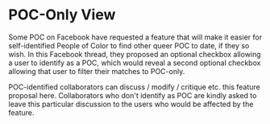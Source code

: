 <h1>POC-Only View</h1>

<p>Some POC on Facebook have requested a feature that will make it easier for self-identified People of Color to find other queer POC to date, if they so wish.  In this Facebook thread, they proposed an optional checkbox allowing a user to identify as a POC, which would reveal a second optional checkbox allowing that user to filter their matches to POC-only.</p>

<p>POC-identified collaborators can discuss / modify / critique etc. this feature proposal here.  Collaborators who don't identify as POC are kindly asked to leave this particular discussion to the users who would be affected by the feature.</p>